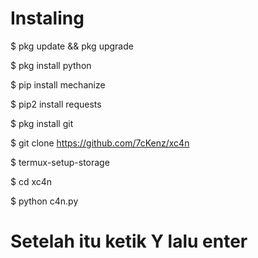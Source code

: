 # Instaling
$ pkg update && pkg upgrade

$ pkg install python

$ pip install mechanize

$ pip2 install requests

$ pkg install git

$ git clone https://github.com/7cKenz/xc4n

$ termux-setup-storage

$ cd xc4n

$ python c4n.py

# Setelah itu ketik Y lalu enter
